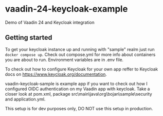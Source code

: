 # vaadin-24-keycloak-example

Demo of Vaadin 24 and Keycloak integration

## Getting started

To get your keycloak instance up and running with "sample" realm just run `docker compose up`.
Check out compose.yml for more info about containers you are about to run.
Environment variables are in .env file.

To check out how to configure Keycloak for your own app reffer to Keycloak docs on https://www.keycloak.org/documentation.

vaadin-keycloak-sample is example app if you want to check out how I configured OIDC authentication on my Vaadin app with keycloak.
Take a closer look at pom.xml, package src\main\java\org\bojan\sample\security and application.yml.

This setup is for dev purposes only, DO NOT use this setup in production.
